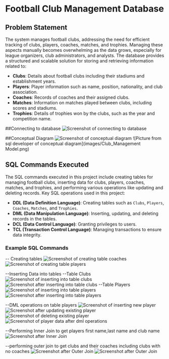 # Football Club Management Database

## Problem Statement

The system manages football clubs, addressing the need for efficient tracking of clubs,
players, coaches, matches, and trophies. Managing these aspects manually becomes 
overwhelming as the data grows, especially for league organizers, club administrators,
and analysts. The database provides a structured and scalable solution for storing and
retrieving information related to:

- **Clubs**: Details about football clubs including their stadiums and establishment years.
- **Players**: Player information such as name, position, nationality, and club association.
- **Coaches**: Records of coaches and their assigned clubs.
- **Matches**: Information on matches played between clubs, including scores and stadiums.
- **Trophies**: Details of trophies won by the clubs, such as the year and competition name.

##Connecting to database
![Screenshot of connecting to database](images/connection.png)

##Conceptual Diagram
![Screenshot of conceptual diagram](images/conceptualdiagramscreenshot.png)
![Picture from sql developer of conceptual diagram](images/Club_Management Model.png)

## SQL Commands Executed

The SQL commands executed in this project include creating tables for managing football clubs, 
inserting data for clubs, players, coaches, matches, and trophies, and performing various 
operations like updating and deleting records. Key SQL operations used in this project:

- **DDL (Data Definition Language)**: Creating tables such as `Clubs`, `Players`, `Coaches`, `Matches`, and `Trophies`.
- **DML (Data Manipulation Language)**: Inserting, updating, and deleting records in the tables.
- **DCL (Data Control Language)**: Granting privileges to users.
- **TCL (Transaction Control Language)**: Managing transactions to ensure data integrity.

### Example SQL Commands

-- Creating tables
![Screenshot of creating table coaches](images/createcoaches.png)
![Screenshot of creating table players](images/createplayers.png)

--Inserting Data into tables
--Table Clubs
![Screenshot of inserting into table clubs](images/insertintoclubs.png)
![Screenshot after inserting into table clubs](images/clubsdata.png)
--Table Players
![Screenshot of inserting into table players](images/insertintoplayers.png)
![Screenshot after inserting into table players](images/playerssdata.png)

--DML operations on table players
![Screenshot of inserting new player](images/insertnewplayer.png)
![Screenshot after updating existing player](images/updateplayer.png)
![Screenshot of deleting existing player](images/deleteplayer.png)
![Screenshot of player data after dml operations](images/newplayersdata.png)

--Performing Inner Join to get players first name,last name and club name
![Screenshot after Inner Join](images/innerjoin.png)

--performing outer join to get clubs and their coaches including clubs with no coaches
![Screenshot after Outer Join](images/leftjoin.png)
![Screenshot after Outer Join](images/leftjoin2.png)